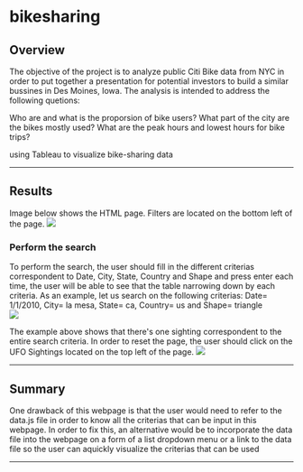 # bikesharing

## Overview 

The objective of the project is to analyze public Citi Bike data from NYC in order to put together a presentation for potential investors to build a similar bussines in Des Moines, Iowa. The analysis is intended to address the following quetions:

Who are and what is the proporsion of bike users?
What part of the city are the bikes mostly used?
What are the peak hours and lowest hours for bike trips?




using Tableau to visualize bike-sharing data

---
## Results

Image below shows the HTML page. Filters are located on the bottom left of the page.
![](static/images/HTML_Page.png)


### Perform the search 

To perform the search, the user should fill in the different criterias correspondent to Date, City, State, Country and Shape and press enter each time, the user will be able to see that the table narrowing down by each criteria. As an example, let us search on the following criterias: Date= 1/1/2010, City= la mesa, State= ca, Country= us and Shape= triangle  
![](static/images/Search_example.png)

The example above shows that there's one sighting correspondent to the entire search criteria. In order to reset the page, the user should click on the UFO Sightings located on the top left of the page.
![](static/images/Reset_Button_.png)


---
## Summary

One drawback of this webpage is that the user would need to refer to the data.js file in order to know all the criterias that can be input in this webpage. In order to fix this, an alternative would be to incorporate the data file into the webpage on a form of a list dropdown menu or a link to the data file so the user can aquickly visualize the criterias that can be used  



---
